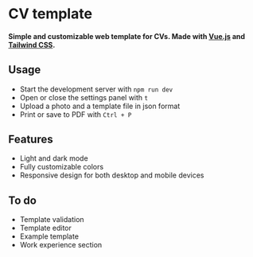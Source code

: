 # CV template

#### Simple and customizable web template for CVs. Made with [Vue.js](https://vuejs.org/) and [Tailwind CSS](https://tailwindcss.com/).

## Usage
 - Start the development server with `npm run dev`
 - Open or close the settings panel with `t`
 - Upload a photo and a template file in json format
 - Print or save to PDF with `Ctrl + P`

## Features
 - Light and dark mode
 - Fully customizable colors
 - Responsive design for both desktop and mobile devices

## To do
- Template validation
- Template editor
- Example template
- Work experience section
